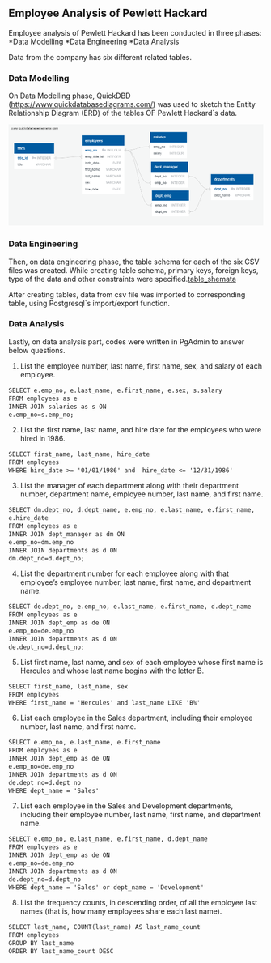 ## Employee Analysis of Pewlett Hackard

Employee analysis of Pewlett Hackard has been conducted in three phases:
*Data Modelling
*Data Engineering 
*Data Analysis

Data from the company has six different related tables. 

### Data Modelling

On Data Modelling phase, QuickDBD (https://www.quickdatabasediagrams.com/) was used to sketch the Entity Relationship Diagram (ERD) of the tables OF Pewlett Hackard`s data.

![ERD](./images/ERD.png)

### Data Engineering

Then, on data engineering phase, the table schema for each of the six CSV files was created. While creating table schema, primary keys, foreign keys, type of the data and other constraints were specified.[table_shemata](https://github.com/IlkayAtes11/SQL_Challenge/blob/main/code/table%20schemata.sql)

After creating tables, data from csv file was imported to corresponding table, using Postgresql`s import/export function. 

### Data Analysis

Lastly, on data analysis part, codes were written in PgAdmin to answer below questions.

1. List the employee number, last name, first name, sex, and salary of each employee.

```
SELECT e.emp_no, e.last_name, e.first_name, e.sex, s.salary
FROM employees as e
INNER JOIN salaries as s ON
e.emp_no=s.emp_no;
```

2. List the first name, last name, and hire date for the employees who were hired in 1986.

```
SELECT first_name, last_name, hire_date
FROM employees
WHERE hire_date >= '01/01/1986' and  hire_date <= '12/31/1986'
```

3. List the manager of each department along with their department number, department name, employee number, last name, and first name.

```
SELECT dm.dept_no, d.dept_name, e.emp_no, e.last_name, e.first_name, e.hire_date
FROM employees as e
INNER JOIN dept_manager as dm ON
e.emp_no=dm.emp_no
INNER JOIN departments as d ON
dm.dept_no=d.dept_no;
```

4. List the department number for each employee along with that employee’s employee number, last name, first name, and department name.

```
SELECT de.dept_no, e.emp_no, e.last_name, e.first_name, d.dept_name
FROM employees as e
INNER JOIN dept_emp as de ON
e.emp_no=de.emp_no
INNER JOIN departments as d ON
de.dept_no=d.dept_no;
```

5. List first name, last name, and sex of each employee whose first name is Hercules and whose last name begins with the letter B.

```
SELECT first_name, last_name, sex
FROM employees
WHERE first_name = 'Hercules' and last_name LIKE 'B%'
```

6. List each employee in the Sales department, including their employee number, last name, and first name.

```
SELECT e.emp_no, e.last_name, e.first_name
FROM employees as e
INNER JOIN dept_emp as de ON
e.emp_no=de.emp_no
INNER JOIN departments as d ON
de.dept_no=d.dept_no
WHERE dept_name = 'Sales'
```

7. List each employee in the Sales and Development departments, including their employee number, last name, first name, and department name.

```
SELECT e.emp_no, e.last_name, e.first_name, d.dept_name
FROM employees as e
INNER JOIN dept_emp as de ON
e.emp_no=de.emp_no
INNER JOIN departments as d ON
de.dept_no=d.dept_no
WHERE dept_name = 'Sales' or dept_name = 'Development'
```

8. List the frequency counts, in descending order, of all the employee last names (that is, how many employees share each last name).

```
SELECT last_name, COUNT(last_name) AS last_name_count
FROM employees
GROUP BY last_name
ORDER BY last_name_count DESC
```